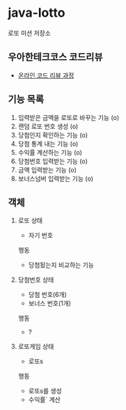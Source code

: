# java-lotto

로또 미션 저장소

## 우아한테크코스 코드리뷰

- [온라인 코드 리뷰 과정](https://github.com/woowacourse/woowacourse-docs/blob/master/maincourse/README.md)

## 기능 목록

1. 입력받은 금액을 로또로 바꾸는 기능 (o)
2. 랜덤 로또 번호 생성 (o)
3. 당첨인지 확인하는 기능 (o)
4. 당첨 통계 내는 기능 (o)
5. 수익률 계산하는 기능 (o)
6. 당첨번호 입력받는 기능 (o)
7. 금액 입력받는 기능 (o)
8. 보너스넘버 입력받는 기능 (o)


## 객체
1. 로또
    상태
    - 자기 번호
   
    행동
    - 당첨됬는지 비교하는 기능

2. 당첨번호
    상태
    - 당첨 번호(6개)
    - 보너스 번호(1개)

    행동
    - ?

3. 로또게임
    상태
    - 로또s
    
    행동
    - 로또s를 생성
    - 수익률` 계산
